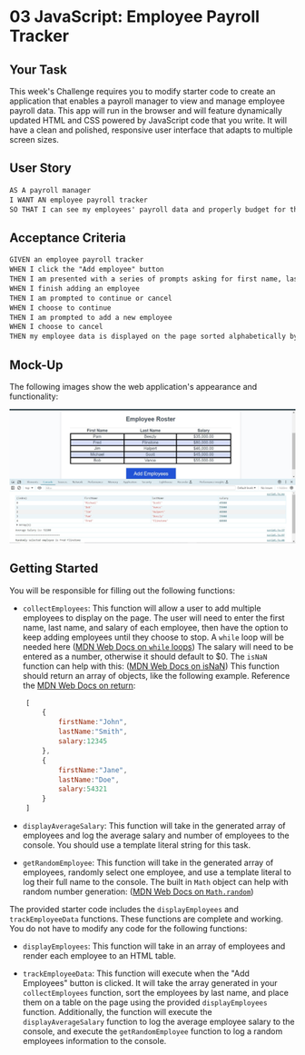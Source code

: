 # 03 JavaScript: Employee Payroll Tracker

## Your Task

This week's Challenge requires you to modify starter code to create an application that enables a payroll manager to view and manage employee payroll data. This app will run in the browser and will feature dynamically updated HTML and CSS powered by JavaScript code that you write. It will have a clean and polished, responsive user interface that adapts to multiple screen sizes.

## User Story

```md
AS A payroll manager
I WANT AN employee payroll tracker
SO THAT I can see my employees' payroll data and properly budget for the company
```

## Acceptance Criteria

```md
GIVEN an employee payroll tracker
WHEN I click the "Add employee" button
THEN I am presented with a series of prompts asking for first name, last name, and salary
WHEN I finish adding an employee
THEN I am prompted to continue or cancel
WHEN I choose to continue
THEN I am prompted to add a new employee
WHEN I choose to cancel
THEN my employee data is displayed on the page sorted alphabetically by last name, and the console shows computed and aggregated data
```

## Mock-Up

The following images show the web application's appearance and functionality:

![Shows employee information in the console of an employee payroll tracker.](Screenshot%20Payroll%20Tracker.jpg)

## Getting Started

You will be responsible for filling out the following functions:

* `collectEmployees`: This function will allow a user to add multiple employees to display on the page.  The user will need to enter the first name, last name, and salary of each employee, then have the option to keep adding employees until they choose to stop. A `while` loop will be needed here ([MDN Web Docs on `while` loops](https://developer.mozilla.org/en-US/docs/Web/JavaScript/Reference/Statements/while)) The salary will need to be entered as a number, otherwise it should default to $0.  The `isNaN` function can help with this: ([MDN Web Docs on isNaN](https://developer.mozilla.org/en-US/docs/Web/JavaScript/Reference/Global_Objects/isNaN)) This function should return an array of objects, like the following example.  Reference the [MDN Web Docs on return](https://developer.mozilla.org/en-US/docs/Web/JavaScript/Reference/Statements/return):

```javascript
    [
        {
            firstName:"John",
            lastName:"Smith",
            salary:12345
        },
        {
            firstName:"Jane",
            lastName:"Doe",
            salary:54321
        }
    ]
```

* `displayAverageSalary`: This function will take in the generated array of employees and log the average salary and number of employees to the console.  You should use a template literal string for this task.

* `getRandomEmployee`: This function will take in the generated array of employees, randomly select one employee, and use a template literal to log their full name to the console.  The built in `Math` object can help with random number generation: ([MDN Web Docs on `Math.random`](https://developer.mozilla.org/en-US/docs/Web/JavaScript/Reference/Global_Objects/Math/random))

The provided starter code includes the `displayEmployees` and `trackEmployeeData` functions. These functions are complete and working. You do not have to modify any code for the following functions:

* `displayEmployees`: This function will take in an array of employees and render each employee to an HTML table.

* `trackEmployeeData`: This function will execute when the "Add Employees" button is clicked. It will take the array generated in your `collectEmployees` function, sort the employees by last name, and place them on a table on the page using the provided `displayEmployees` function.  Additionally, the function will execute the `displayAverageSalary` function to log the average employee salary to the console, and execute the `getRandomEmployee` function to log a random employees information to the console.
